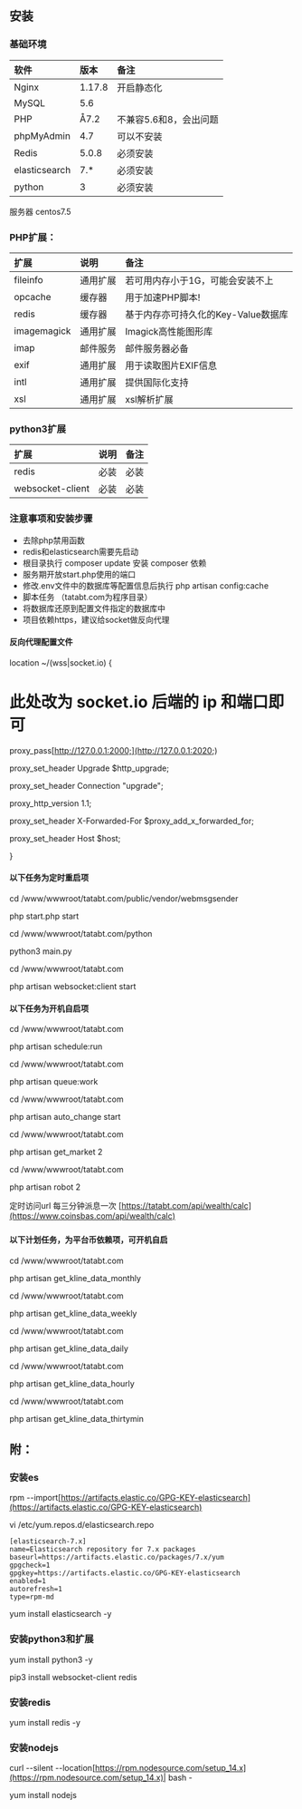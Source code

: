 ## 安装

### 基础环境

|软件|版本|备注|
|:----|:----|:----|
|Nginx|1.17.8|开启静态化|
|MySQL|5.6|    |
|PHP|Å7.2|不兼容5.6和8，会出问题|
|phpMyAdmin|4.7|可以不安装|
|Redis|5.0.8|必须安装|
|elasticsearch|7.*|必须安装|
|python|3|必须安装|

服务器 centos7.5

### PHP扩展：

|扩展|说明|备注|
|:----|:----|:----|
|fileinfo|通用扩展|若可用内存小于1G，可能会安装不上|
|opcache|缓存器|用于加速PHP脚本!|
|redis|缓存器|基于内存亦可持久化的Key-Value数据库|
|imagemagick|通用扩展|Imagick高性能图形库|
|imap|邮件服务|邮件服务器必备|
|exif|通用扩展|用于读取图片EXIF信息|
|intl|通用扩展|提供国际化支持|
|xsl|通用扩展|xsl解析扩展|

### python3扩展

|扩展|说明|备注|
|:----|:----|:----|
|redis|必装|必装|
|websocket-client|必装|必装|


### 注意事项和安装步骤

* 去除php禁用函数
* redis和elasticsearch需要先启动
* 根目录执行 composer update 安装 composer 依赖
* 服务期开放start.php使用的端口
* 修改.env文件中的数据库等配置信息后执行 php artisan config:cache
* 脚本任务 （tatabt.com为程序目录）
* 将数据库还原到配置文件指定的数据库中
* 项目依赖https，建议给socket做反向代理
#### 反向代理配置文件

location ~/(wss|socket.io) {

# 此处改为 socket.io 后端的 ip 和端口即可

proxy_pass[http://127.0.0.1:2000;](http://127.0.0.1:2020;)



proxy_set_header Upgrade $http_upgrade;

proxy_set_header Connection "upgrade";

proxy_http_version 1.1;

proxy_set_header X-Forwarded-For $proxy_add_x_forwarded_for;

proxy_set_header Host $host;

}


#### 以下任务为定时重启项

cd /www/wwwroot/tatabt.com/public/vendor/webmsgsender

php start.php start

cd /www/wwwroot/tatabt.com/python

python3 main.py

cd /www/wwwroot/tatabt.com

php artisan websocket:client start

#### 以下任务为开机自启项


cd /www/wwwroot/tatabt.com

php artisan schedule:run

cd /www/wwwroot/tatabt.com

php artisan queue:work

cd /www/wwwroot/tatabt.com

php artisan auto_change start

cd /www/wwwroot/tatabt.com

php artisan get_market 2

cd /www/wwwroot/tatabt.com

php artisan robot 2

定时访问url 每三分钟派息一次
[https://tatabt.com/api/wealth/calc](https://www.coinsbas.com/api/wealth/calc)


### 

#### 以下计划任务，为平台币依赖项，可开机自启

cd /www/wwwroot/tatabt.com

php artisan get_kline_data_monthly

cd /www/wwwroot/tatabt.com

php artisan get_kline_data_weekly

cd /www/wwwroot/tatabt.com

php artisan get_kline_data_daily

cd /www/wwwroot/tatabt.com

php artisan get_kline_data_hourly



cd /www/wwwroot/tatabt.com

php artisan get_kline_data_thirtymin

### 
## 附：

### 安装es

rpm --import[https://artifacts.elastic.co/GPG-KEY-elasticsearch](https://artifacts.elastic.co/GPG-KEY-elasticsearch)

vi /etc/yum.repos.d/elasticsearch.repo

```plain
[elasticsearch-7.x]
name=Elasticsearch repository for 7.x packages
baseurl=https://artifacts.elastic.co/packages/7.x/yum
gpgcheck=1
gpgkey=https://artifacts.elastic.co/GPG-KEY-elasticsearch
enabled=1
autorefresh=1
type=rpm-md
```


yum install elasticsearch -y

### 安装python3和扩展

yum install python3 -y

pip3 install websocket-client redis

### 安装redis

yum install redis -y

### 安装nodejs

curl --silent --location[https://rpm.nodesource.com/setup_14.x](https://rpm.nodesource.com/setup_14.x)| bash -

yum install nodejs

